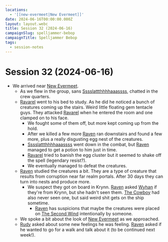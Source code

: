 ```yaml
---
locations:
  - '[[new-evermeet|New Evermeet]]'
date: 2024-06-16T00:00:00.000Z
layout: layout.webc
title: Session 32 (2024-06-16)
campaignSlug: spelljammer-bebop
campaignTitle: Spelljammer Bebop
tags:
  - session-notes
---
```

# Session 32 (2024-06-16)

- We arrived near [New Evermeet](new-evermeet.md).
	- As we flew in the group, sans [Sssslattthhhhaaassss](sssslattthhhhaaassss.md), chatted in the crew quarters.
	- [Ravarel](ravarel-deshent.md) went to his bed to study. As he did he noticed a bunch of creatures coming up the stairs. Weird little floating gem tentacle guys. They attacked [Ravarel](ravarel-deshent.md) when he entered the room and one clamped on to his face.
		- We fought some of them off, but more kept coming up from the hold.
		- After we killed a few more [Raven](raven.md) ran downstairs and found a few more, plus a really disgusting egg nest of the creatures.
		- [Sssslattthhhhaaassss](sssslattthhhhaaassss.md) went down in the combat, but [Raven](raven.md) managed to get a potion to him just in time.
		- [Ravarel](ravarel-deshent.md) tried to banish the egg cluster but it seemed to shake off the spell (legendary resist?).
		- We eventually managed to defeat the creatures.
	- [Raven](raven.md) studied the creatures a bit. They are a type of creature that results from corruption near far realm portals. After 30 days they can turn into nests and produce more.
		- We suspect they got on board in Krynn. [Raven](raven.md) asked [Wyhan](wyhan.md) if they're from Krynn, but she hadn't seen them. [The Cowboy](the-cowboy.md) had also never seen one, but said weird shit gets on the ship sometime.
			- [Raven](raven.md) has suspicions that maybe the creatures were placed on [The Second Wind](the-second-wind.md) intentionally by someone.
	- We spoke a bit about the look of [New Evermeet](new-evermeet.md) as we approached.
	- [Rudy](refuge-unit-d3.md) asked about some new feelings he was feeling. [Raven](raven.md) asked if he wanted to go for a walk and talk about it (to be continued next week!).
